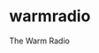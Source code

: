  <head><meta http-equiv="refresh" content="2;url=https://famousliterature.github.io/warmradio/index.md"></head>

# warmradio
The Warm Radio

